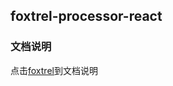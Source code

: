 ## foxtrel-processor-react
   
### 文档说明

点击[foxtrel](https://github.com/qzhongyou/foxtrel/blob/master/README.md)到文档说明
   
